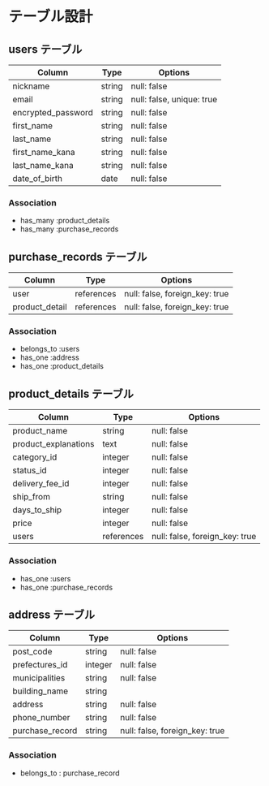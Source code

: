 # テーブル設計

## users テーブル

| Column             | Type   | Options                   |
| ------------------ | ------ | ------------------------- |
| nickname           | string | null: false               |
| email              | string | null: false, unique: true |
| encrypted_password | string | null: false               |
| first_name         | string | null: false               |
| last_name          | string | null: false               |
| first_name_kana    | string | null: false               |
| last_name_kana     | string | null: false               |
| date_of_birth      | date   | null: false               |

### Association

- has_many :product_details
- has_many :purchase_records

## purchase_records テーブル

| Column            | Type       | Options                        |
| ----------------- | ---------- | ------------------------------ |
| user              | references | null: false, foreign_key: true |
| product_detail    | references | null: false, foreign_key: true |

### Association

- belongs_to :users
- has_one :address
- has_one :product_details

## product_details テーブル

| Column               | Type       | Options                        |
| -------------------- | ---------- | ------------------------------ |
| product_name         | string     | null: false                    |
| product_explanations | text       | null: false                    |
| category_id          | integer    | null: false                    |
| status_id            | integer    | null: false                    |
| delivery_fee_id      | integer    | null: false                    |
| ship_from            | string     | null: false                    |
| days_to_ship         | integer    | null: false                    |
| price                | integer    | null: false                    |
| users                | references | null: false, foreign_key: true |

### Association

- has_one :users
- has_one :purchase_records

## address テーブル

| Column         | Type       | Options                        |
| -------------- | ---------- | ------------------------------ |
| post_code      | string     | null: false                    |
| prefectures_id | integer    | null: false                    |
| municipalities | string     | null: false                    |
| building_name  | string     |                                |
| address        | string     | null: false                    |
| phone_number   | string     | null: false                    |
| purchase_record| string     | null: false, foreign_key: true |

### Association

- belongs_to : purchase_record